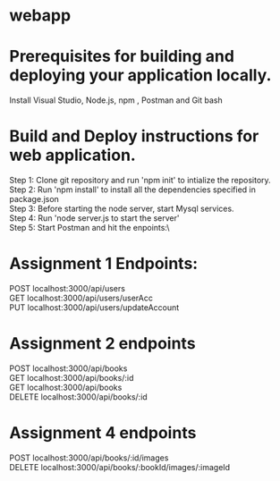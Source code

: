# webapp

# Prerequisites for building and deploying your application locally.
Install Visual Studio, Node.js, npm , Postman and Git bash

# Build and Deploy instructions for web application.
Step 1: Clone git repository and run 'npm init' to intialize the repository.\
Step 2: Run 'npm install' to install all the dependencies specified in package.json\
Step 3: Before starting the node server, start Mysql services.\
Step 4: Run 'node server.js to start the server'\
Step 5: Start Postman and hit the enpoints:\

# Assignment 1 Endpoints:
POST localhost:3000/api/users \
GET localhost:3000/api/users/userAcc \
PUT localhost:3000/api/users/updateAccount

# Assignment 2 endpoints
POST  localhost:3000/api/books \
GET   localhost:3000/api/books/:id \
GET   localhost:3000/api/books \
DELETE    localhost:3000/api/books/:id 

# Assignment 4 endpoints
POST  localhost:3000/api/books/:id/images \
DELETE    localhost:3000/api/books/:bookId/images/:imageId
